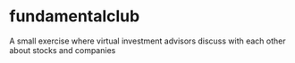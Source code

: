 # fundamentalclub
A small exercise where virtual investment advisors discuss with each other about stocks and companies
